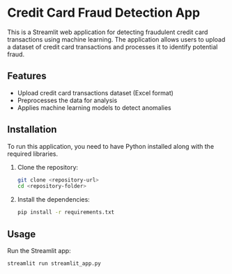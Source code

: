 # Credit Card Fraud Detection App

This is a Streamlit web application for detecting fraudulent credit card transactions using machine learning. The application allows users to upload a dataset of credit card transactions and processes it to identify potential fraud.

## Features

- Upload credit card transactions dataset (Excel format)
- Preprocesses the data for analysis
- Applies machine learning models to detect anomalies

## Installation

To run this application, you need to have Python installed along with the required libraries.

1. Clone the repository:
    ```bash
    git clone <repository-url>
    cd <repository-folder>
    ```

2. Install the dependencies:
    ```bash
    pip install -r requirements.txt
    ```

## Usage

Run the Streamlit app:

```bash
streamlit run streamlit_app.py
